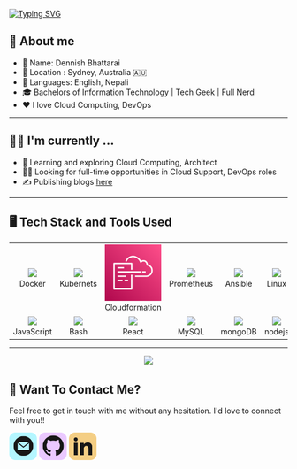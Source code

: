 [![Typing SVG](https://readme-typing-svg.demolab.com/?lines=Welcome+to+my+Profile!;Exploring+Cloud+DevOps;Loves+Automation&font=Fira%20Code&center=true&width=440&height=45&color=556ED2&vCenter=true&size=22)](https://git.io/typing-svg)

<h2> 🤘 About me </h2>

<ul>
<li> 👤 Name: Dennish Bhattarai </li>
<li> 📌 Location : Sydney, Australia 🇦🇺 </li>
<li> 📢 Languages: English, Nepali
<li> 🎓 Bachelors of Information Technology | Tech Geek | Full Nerd </li>
<li> ❤️ I love Cloud Computing, DevOps </li>
</ul>

---

<h2 > 👨‍💻 I'm currently ...</h2>

- 🔭 Learning and exploring Cloud Computing, Architect
- 🧑‍💻 Looking for full-time opportunities in Cloud Support, DevOps roles
- ✍️ Publishing blogs [here](https://dennish.me/)

---

<h2>🖥️ Tech Stack and Tools Used</h2>

<table>
<tr>
    <td align="center" width="96" height="40">
            <img src="https://cdn.jsdelivr.net/gh/devicons/devicon/icons/docker/docker-original.svg" />
    <br>Docker
    </td>
    <td align="center" width="96" height="40">
            <img src="https://cdn.jsdelivr.net/gh/devicons/devicon/icons/kubernetes/kubernetes-plain.svg" />
    <br>Kubernets
    </td>
    <td align="center" width="96" height="40">
            <img src="./assets/aws-cloudformation-logo.png"/>
    <br>Cloudformation
    </td>
    <td align="center" width="96" height="40">
            <img src="https://cdn.jsdelivr.net/gh/devicons/devicon/icons/prometheus/prometheus-original.svg" />
    <br>Prometheus
    </td>
    <td align="center" width="96" height="40">
            <img src="https://cdn.jsdelivr.net/gh/devicons/devicon/icons/ansible/ansible-original.svg" />
    <br>Ansible
    </td>
    <td align="center" width="96" height="40">
            <img src="https://cdn.jsdelivr.net/gh/devicons/devicon/icons/linux/linux-original.svg" />
    <br>Linux
    </td>
    <td align="center" width="96" height="40">
            <img src="https://cdn.jsdelivr.net/gh/devicons/devicon/icons/azure/azure-original.svg" />
    <br>Azure
    </td>
      <td align="center" width="96" height="40">
            <img src="https://cdn.jsdelivr.net/gh/devicons/devicon@latest/icons/amazonwebservices/amazonwebservices-original-wordmark.svg" />
    <br>AWS
    </td>
    <td align="center" width="96" height="40">
            <img src="https://cdn.jsdelivr.net/gh/devicons/devicon/icons/vscode/vscode-original.svg" />
    <br>VsCode
    </td>
<tr>
    <td align="center"  width="96" height="40">
        <img src="https://cdn.jsdelivr.net/gh/devicons/devicon/icons/javascript/javascript-original.svg" />
    <br>JavaScript
    </td>
    <td align="center"  width="96"height="40" >
            <img src="https://cdn.jsdelivr.net/gh/devicons/devicon/icons/bash/bash-original.svg" />
    <br>Bash
    </td>
    <td align="center"  width="96" height="40">
            <img src="https://cdn.jsdelivr.net/gh/devicons/devicon/icons/react/react-original.svg" />
    <br>React
    </td>
    </td>
    <td align="center" width="96" height="40">
            <img src="https://cdn.jsdelivr.net/gh/devicons/devicon/icons/mysql/mysql-original.svg" />
    <br>MySQL
    </td>
    <td align="center" width="96" height="40">
            <img src="https://cdn.jsdelivr.net/gh/devicons/devicon/icons/mongodb/mongodb-original.svg" />
    <br>mongoDB
    </td>
    <td align="center" width="96" height="40">
            <img src="https://cdn.jsdelivr.net/gh/devicons/devicon/icons/nodejs/nodejs-original.svg" />
    <br>nodejs
    </td>
    </td>
    <td align="center"  width="96" height="40">
            <img src="https://cdn.jsdelivr.net/gh/devicons/devicon/icons/git/git-original.svg" />
    <br>Git
    <td align="center"  width="96" height="40">
            <img src="https://cdn.jsdelivr.net/gh/devicons/devicon/icons/github/github-original.svg" />
    <br>GitHub
    </td>
    <td align="center"  width="96" height="40">
            <img src="https://cdn.jsdelivr.net/gh/devicons/devicon/icons/figma/figma-original.svg" />
    <br>Figma
    </td>
    
</tr>
</table>

---

<p align="center">
<a href="https://github.com/devdennish">
  <img height="180em" src="https://github-readme-stats-eight-theta.vercel.app/api?username=devdennish&show_icons=true&theme=algolia&include_all_commits=true&count_private=true&hide=issues"/>
</a>
</p>

<h2 >  💬 Want To Contact Me? </h2>

Feel free to get in touch with me without any hesitation. I'd love to connect with you!!

<p>
  <a href="mailto:contact@dennish.me" alt="Mail"><img height='50' src="./assets/mail.png"></a>
   <a href="https://www.github.com/devdennish" alt="Mail"><img height='50' src="./assets/github.png"></a>
  <a href="https://www.linkedin.com/in/dennish-bhattarai/" alt="Linkedin"><img height='50' src="./assets/linkedin.png"></a>
</p>
